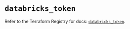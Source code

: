 # `databricks_token`

Refer to the Terraform Registry for docs: [`databricks_token`](https://registry.terraform.io/providers/databricks/databricks/1.94.0/docs/resources/token).
